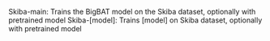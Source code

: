 Skiba-main: Trains the BigBAT model on the Skiba dataset, optionally with pretrained model
Skiba-\[model\]: Trains \[model\] on Skiba dataset, optionally with pretrained model